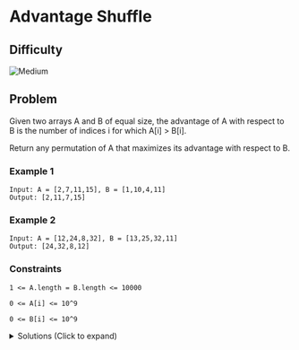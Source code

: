 # Advantage Shuffle

## Difficulty

![Medium](https://img.shields.io/badge/medium-ef6c00?style=for-the-badge&logoColor=white)

## Problem

Given two arrays A and B of equal size, the advantage of A with respect to B is the number of indices i for which A[i] > B[i].

Return any permutation of A that maximizes its advantage with respect to B.

### Example 1

```
Input: A = [2,7,11,15], B = [1,10,4,11]
Output: [2,11,7,15]
```

### Example 2

```
Input: A = [12,24,8,32], B = [13,25,32,11]
Output: [24,32,8,12]
```

### Constraints

`1 <= A.length = B.length <= 10000`

`0 <= A[i] <= 10^9`

`0 <= B[i] <= 10^9`

<details>
  <summary>Solutions (Click to expand)</summary>

### Explanation

#### Greedy

##### Intuition

If we want to maximize the `A`'s advantage then the greedy approach would be to overtake the largest numbers of `B`. These larger element of `B` are more difficult to over take since it require an element `A` where `B[i] > A[i]`. The larger elements of both `A` and `B` have a higher prioirty.

If the largest element of `A` can't over take the largest element of `B` then no other element of `A` can take over the largest element of `B`. We can instead use one of the lower prioirty elements of `A` to use in place.

##### Implementation

We'll want to sort the elements of `A` and `B` where we can access the highest priorty elements of `B` and the highest and lowest priorty elements of `B`. We can use a priorty queue of indices for the sorting the elements of `B`. This way we can poll the highest priority element from the top until there are no elements left. To sort the elements of `A` we can simply sort the array and have two pointers at each end of the array. For taking the highest priority element from `A` we take the element at the high pointer and decrement the pointer. For taking the lowest priorty element we will take the element at the low pointer and increment the pointer. We don't have to worry about pointers crossing over since `A.length == B.length`

For element we poll from `B` we'll want to see if the highest priority element of `A` can overtake it. If it can then we'll place `A[i]` at `res[j]` where `j` is the index we polled from `res`. If it can't then we'll use onr of our lowest priority elements from `A` as a placeholder.

Time: `O(N log N)` Where `N` is the length of `A` and `B`

Space: `O(N)`

- [JavaScript](./advantage-shuffle.js)
- [TypeScript](./advantage-shuffle.ts)
- [Java](./advantage-shuffle.java)
- [Go](./advantage-shuffle.go)

</details>
